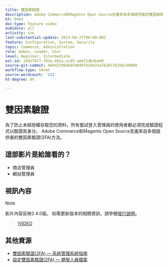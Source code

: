 ```yaml
---
title: 雙因素驗證
description: Adobe Commerce和Magento Open Source支援來自多個提供者的雙因素驗證(2FA)方法。 瞭解雙因素驗證功能如何協助保護商店管理員。
kt: 9443
doc-type: feature video
audience: all
activity: use
last-substantial-update: 2023-04-27T00:00:00Z
feature: Configuration, System, Security
topic: Commerce, Administration
role: Admin, Leader, User
level: Beginner, Intermediate
exl-id: 33d17977-f02e-492a-ac95-a84f2db3b4d0
source-git-commit: 404d2708a6d540d6fb19a33afb20726356cd8000
workflow-type: tm+mt
source-wordcount: '121'
ht-degree: 0%

---
```


# 雙因素驗證

為了防止未經授權存取您的資料，所有嘗試登入管理員的使用者都必須完成驗證程式以驗證其身分。 Adobe Commerce和Magento Open Source支援來自多個提供者的雙因素驗證(2FA)方法。

## 這部影片是給誰看的？

- 商店管理員
- 網站管理員

## 視訊內容

>[!NOTE]
>
>影片內容反映2.4.0版。 如需更新版本的相關資訊，請參閱[發行說明](https://experienceleague.adobe.com/docs/commerce-operations/release/notes/overview.html?lang=zh-Hant)。

>[!VIDEO](https://video.tv.adobe.com/v/339104?quality=12&learn=on)

## 其他資源

- [雙因素驗證(2FA) — 系統管理系統指南](https://experienceleague.adobe.com/docs/commerce-admin/systems/security/2fa/security-two-factor-authentication.html?lang=zh-Hant)
- [設定雙因素驗證(2FA) — 開發人員檔案](https://developer.adobe.com/commerce/testing/functional-testing-framework/two-factor-authentication/)
